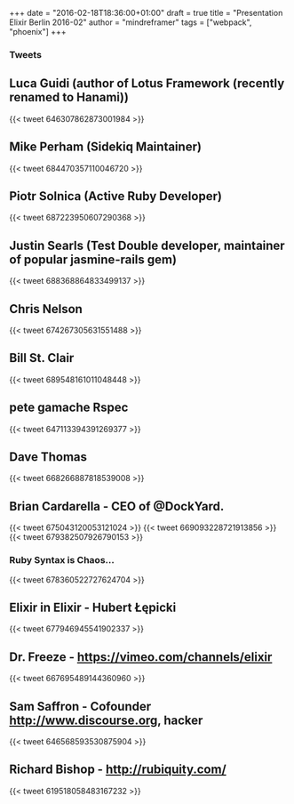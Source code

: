 +++
date = "2016-02-18T18:36:00+01:00"
draft = true
title = "Presentation Elixir Berlin 2016-02"
author = "mindreframer"
tags = ["webpack", "phoenix"]
+++

### Tweets
## Luca Guidi (author of Lotus Framework (recently renamed to Hanami))
{{< tweet 646307862873001984 >}}


## Mike Perham (Sidekiq Maintainer)
{{< tweet 684470357110046720 >}}


## Piotr Solnica (Active Ruby Developer)

{{< tweet 687223950607290368 >}}


## Justin Searls (Test Double developer, maintainer of popular jasmine-rails gem)
{{< tweet 688368864833499137 >}}


## Chris Nelson
{{< tweet 674267305631551488 >}}


## Bill St. Clair
{{< tweet 689548161011048448 >}}


## pete gamache  Rspec
{{< tweet 647113394391269377 >}}


## Dave Thomas
{{< tweet 668266887818539008 >}}


## Brian Cardarella - CEO of @DockYard.
{{< tweet 675043120053121024 >}}
{{< tweet 669093228721913856 >}}
{{< tweet 679382507926790153 >}}




### Ruby Syntax is Chaos...
{{< tweet 678360522727624704 >}}


## Elixir in Elixir - Hubert Łępicki
{{< tweet 677946945541902337 >}}



## Dr. Freeze - https://vimeo.com/channels/elixir
{{< tweet 667695489144360960 >}}


## Sam Saffron - Cofounder http://www.discourse.org, hacker
{{< tweet 646568593530875904 >}}


## Richard Bishop - http://rubiquity.com/
{{< tweet 619518058483167232 >}}
